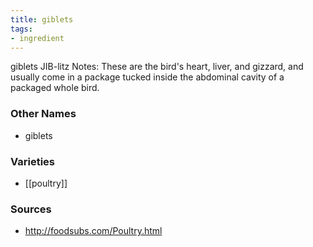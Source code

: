 ```yaml
---
title: giblets
tags:
- ingredient
---
```

giblets JIB-litz Notes: These are the bird's heart, liver, and gizzard, and usually come in a package tucked inside the abdominal cavity of a packaged whole bird.

### Other Names

* giblets

### Varieties

* [[poultry]]

### Sources
* http://foodsubs.com/Poultry.html
